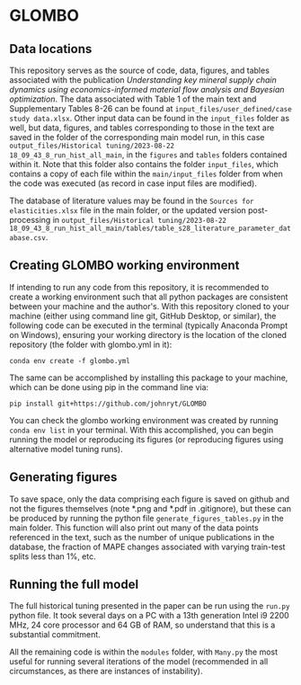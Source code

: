 # GLOMBO
## Data locations
 This repository serves as the source of code, data, figures, and tables associated with the publication _Understanding key mineral supply chain dynamics using economics-informed material flow analysis and Bayesian optimization_. The data associated with Table 1 of the main text and Supplementary Tables 8-26 can be found at `input_files/user_defined/case study data.xlsx`. Other input data can be found in the `input_files` folder as well, but data, figures, and tables corresponding to those in the text are saved in the folder of the corresponding main model run, in this case `output_files/Historical tuning/2023-08-22 18_09_43_8_run_hist_all_main`, in the `figures` and `tables` folders contained within it. Note that this folder also contains the folder `input_files`, which contains a copy of each file within the `main/input_files` folder from when the code was executed (as record in case input files are modified).

 The database of literature values may be found in the `Sources for elasticities.xlsx` file in the main folder, or the updated version post-processing in `output_files/Historical tuning/2023-08-22 18_09_43_8_run_hist_all_main/tables/table_s28_literature_parameter_database.csv`. 

## Creating GLOMBO working environment
If intending to run any code from this repository, it is recommended to create a working environment such that all python packages are consistent between your machine and the author's. With this repository cloned to your machine (either using command line git, GitHub Desktop, or similar), the following code can be executed in the terminal (typically Anaconda Prompt on Windows), ensuring your working directory is the location of the cloned repository (the folder with glombo.yml in it):
```
conda env create -f glombo.yml
```

The same can be accomplished by installing this package to your machine, which can be done using pip in the command line via:
```
pip install git+https://github.com/johnryt/GLOMBO
```
You can check the glombo working environment was created by running `conda env list` in your terminal. With this accomplished, you can begin running the model or reproducing its figures (or reproducing figures using alternative model tuning runs). 

## Generating figures
 To save space, only the data comprising each figure is saved on github and not the figures themselves (note *.png and *.pdf in .gitignore), but these can be produced by running the python file `generate_figures_tables.py` in the main folder. This function will also print out many of the data points referenced in the text, such as the number of unique publications in the database, the fraction of MAPE changes associated with varying train-test splits less than 1%, etc. 

 ## Running the full model
 The full historical tuning presented in the paper can be run using the `run.py` python file. It took several days on a PC with a 13th generation Intel i9 2200 MHz, 24 core processor and 64 GB of RAM, so understand that this is a substantial commitment. 

 All the remaining code is within the `modules` folder, with `Many.py` the most useful for running several iterations of the model (recommended in all circumstances, as there are instances of instability).
